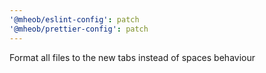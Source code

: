 ```yaml
---
'@mheob/eslint-config': patch
'@mheob/prettier-config': patch
---
```


Format all files to the new tabs instead of spaces behaviour
